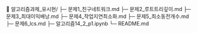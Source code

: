 📁 알고리즘과제_유시현/
├─ 문제1_친구네트워크.md
├─ 문제2_루트트리깊이.md
├─ 문제3_최대이익배낭.md
├─ 문제4_작업지연최소화.md
├─ 문제5_최소동전개수.md
├─ 문제6_lcs.md
├─ 알고리즘14_2_p1.ipynb
└─ README.md
